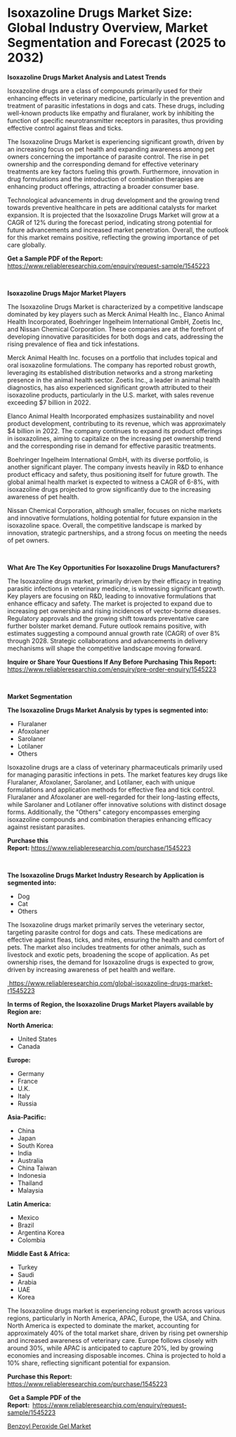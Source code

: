 <p><h1>Isoxazoline Drugs Market Size: Global Industry Overview, Market Segmentation and Forecast (2025 to 2032)</h1></p><p><strong>Isoxazoline Drugs Market Analysis and Latest Trends</strong></p>
<p><p>Isoxazoline drugs are a class of compounds primarily used for their enhancing effects in veterinary medicine, particularly in the prevention and treatment of parasitic infestations in dogs and cats. These drugs, including well-known products like empathy and fluralaner, work by inhibiting the function of specific neurotransmitter receptors in parasites, thus providing effective control against fleas and ticks.</p><p>The Isoxazoline Drugs Market is experiencing significant growth, driven by an increasing focus on pet health and expanding awareness among pet owners concerning the importance of parasite control. The rise in pet ownership and the corresponding demand for effective veterinary treatments are key factors fueling this growth. Furthermore, innovation in drug formulations and the introduction of combination therapies are enhancing product offerings, attracting a broader consumer base.</p><p>Technological advancements in drug development and the growing trend towards preventive healthcare in pets are additional catalysts for market expansion. It is projected that the Isoxazoline Drugs Market will grow at a CAGR of 12% during the forecast period, indicating strong potential for future advancements and increased market penetration. Overall, the outlook for this market remains positive, reflecting the growing importance of pet care globally.</p></p>
<p><strong>Get a Sample PDF of the Report:&nbsp;</strong> <a href="https://www.reliableresearchiq.com/enquiry/request-sample/1545223?utm_campaign=2335&utm_medium=2&utm_source=Github&utm_content=ia&utm_term=08032025&utm_id=isoxazoline-drugs">https://www.reliableresearchiq.com/enquiry/request-sample/1545223</a></p>
<p>&nbsp;</p>
<p><strong>Isoxazoline Drugs Major Market Players</strong></p>
<p><p>The Isoxazoline Drugs Market is characterized by a competitive landscape dominated by key players such as Merck Animal Health Inc., Elanco Animal Health Incorporated, Boehringer Ingelheim International GmbH, Zoetis Inc, and Nissan Chemical Corporation. These companies are at the forefront of developing innovative parasiticides for both dogs and cats, addressing the rising prevalence of flea and tick infestations.</p><p>Merck Animal Health Inc. focuses on a portfolio that includes topical and oral isoxazoline formulations. The company has reported robust growth, leveraging its established distribution networks and a strong marketing presence in the animal health sector. Zoetis Inc., a leader in animal health diagnostics, has also experienced significant growth attributed to their isoxazoline products, particularly in the U.S. market, with sales revenue exceeding $7 billion in 2022.</p><p>Elanco Animal Health Incorporated emphasizes sustainability and novel product development, contributing to its revenue, which was approximately $4 billion in 2022. The company continues to expand its product offerings in isoxazolines, aiming to capitalize on the increasing pet ownership trend and the corresponding rise in demand for effective parasitic treatments.</p><p>Boehringer Ingelheim International GmbH, with its diverse portfolio, is another significant player. The company invests heavily in R&D to enhance product efficacy and safety, thus positioning itself for future growth. The global animal health market is expected to witness a CAGR of 6-8%, with isoxazoline drugs projected to grow significantly due to the increasing awareness of pet health.</p><p>Nissan Chemical Corporation, although smaller, focuses on niche markets and innovative formulations, holding potential for future expansion in the isoxazoline space. Overall, the competitive landscape is marked by innovation, strategic partnerships, and a strong focus on meeting the needs of pet owners.</p></p>
<p>&nbsp;</p>
<p><strong>What Are The Key Opportunities For Isoxazoline Drugs Manufacturers?</strong></p>
<p><p>The Isoxazoline drugs market, primarily driven by their efficacy in treating parasitic infections in veterinary medicine, is witnessing significant growth. Key players are focusing on R&D, leading to innovative formulations that enhance efficacy and safety. The market is projected to expand due to increasing pet ownership and rising incidences of vector-borne diseases. Regulatory approvals and the growing shift towards preventative care further bolster market demand. Future outlook remains positive, with estimates suggesting a compound annual growth rate (CAGR) of over 8% through 2028. Strategic collaborations and advancements in delivery mechanisms will shape the competitive landscape moving forward.</p></p>
<p><strong>Inquire or Share Your Questions If Any Before Purchasing This Report:</strong> <a href="https://www.reliableresearchiq.com/enquiry/pre-order-enquiry/1545223?utm_campaign=2335&utm_medium=2&utm_source=Github&utm_content=ia&utm_term=08032025&utm_id=isoxazoline-drugs">https://www.reliableresearchiq.com/enquiry/pre-order-enquiry/1545223</a></p>
<p>&nbsp;</p>
<p><strong>Market Segmentation</strong></p>
<p><strong>The Isoxazoline Drugs Market Analysis by types is segmented into:</strong></p>
<p><ul><li>Fluralaner</li><li>Afoxolaner</li><li>Sarolaner</li><li>Lotilaner</li><li>Others</li></ul></p>
<p><p>Isoxazoline drugs are a class of veterinary pharmaceuticals primarily used for managing parasitic infections in pets. The market features key drugs like Fluralaner, Afoxolaner, Sarolaner, and Lotilaner, each with unique formulations and application methods for effective flea and tick control. Fluralaner and Afoxolaner are well-regarded for their long-lasting effects, while Sarolaner and Lotilaner offer innovative solutions with distinct dosage forms. Additionally, the "Others" category encompasses emerging isoxazoline compounds and combination therapies enhancing efficacy against resistant parasites.</p></p>
<p><strong>Purchase this Report:&nbsp;</strong><a href="https://www.reliableresearchiq.com/purchase/1545223?utm_campaign=2335&utm_medium=2&utm_source=Github&utm_content=ia&utm_term=08032025&utm_id=isoxazoline-drugs">https://www.reliableresearchiq.com/purchase/1545223</a></p>
<p>&nbsp;</p>
<p><strong>The Isoxazoline Drugs Market Industry Research by Application is segmented into:</strong></p>
<p><ul><li>Dog</li><li>Cat</li><li>Others</li></ul></p>
<p><p>The Isoxazoline drugs market primarily serves the veterinary sector, targeting parasite control for dogs and cats. These medications are effective against fleas, ticks, and mites, ensuring the health and comfort of pets. The market also includes treatments for other animals, such as livestock and exotic pets, broadening the scope of application. As pet ownership rises, the demand for Isoxazoline drugs is expected to grow, driven by increasing awareness of pet health and welfare.</p></p>
<p><a href="https://www.reliableresearchiq.com/global-isoxazoline-drugs-market-r1545223?utm_campaign=2335&utm_medium=2&utm_source=Github&utm_content=ia&utm_term=08032025&utm_id=isoxazoline-drugs">&nbsp;https://www.reliableresearchiq.com/global-isoxazoline-drugs-market-r1545223</a></p>
<p><strong>In terms of Region, the Isoxazoline Drugs Market Players available by Region are:</strong></p>
<p>
    <p> <strong> North America: </strong>
        <ul>
            <li>United States</li>
            <li>Canada</li>
        </ul>
        </p> 
    <p> <strong> Europe: </strong>
        <ul>
            <li>Germany</li>
            <li>France</li>
            <li>U.K.</li>
            <li>Italy</li>
            <li>Russia</li>
        </ul>
        </p> 
    <p> <strong> Asia-Pacific: </strong>
        <ul>
            <li>China</li>
            <li>Japan</li>
            <li>South Korea</li>
            <li>India</li>
            <li>Australia</li>
            <li>China Taiwan</li>
            <li>Indonesia</li>
            <li>Thailand</li>
            <li>Malaysia</li>
        </ul>
        </p> 
    <p> <strong> Latin America: </strong>
        <ul>
            <li>Mexico</li>
            <li>Brazil</li>
            <li>Argentina Korea</li>
            <li>Colombia</li>
        </ul>
        </p> 
    <p> <strong> Middle East & Africa: </strong>
        <ul>
            <li>Turkey</li>
            <li>Saudi</li>
            <li>Arabia</li>
            <li>UAE</li>
            <li>Korea</li>
        </ul>
    </p>
    </p>
<p><p>The Isoxazoline drugs market is experiencing robust growth across various regions, particularly in North America, APAC, Europe, the USA, and China. North America is expected to dominate the market, accounting for approximately 40% of the total market share, driven by rising pet ownership and increased awareness of veterinary care. Europe follows closely with around 30%, while APAC is anticipated to capture 20%, led by growing economies and increasing disposable incomes. China is projected to hold a 10% share, reflecting significant potential for expansion.</p></p>
<p><strong>Purchase this Report: </strong><a href="https://www.reliableresearchiq.com/purchase/1545223?utm_campaign=2335&utm_medium=2&utm_source=Github&utm_content=ia&utm_term=08032025&utm_id=isoxazoline-drugs">https://www.reliableresearchiq.com/purchase/1545223</a></p>
<p>&nbsp;<strong>Get a Sample PDF of the Report:&nbsp;&nbsp;</strong><a href="https://www.reliableresearchiq.com/enquiry/request-sample/1545223?utm_campaign=2335&utm_medium=2&utm_source=Github&utm_content=ia&utm_term=08032025&utm_id=isoxazoline-drugs">https://www.reliableresearchiq.com/enquiry/request-sample/1545223</a></p>
<p><strong></strong></p>
<p><p><a href="https://github.com/norbeludie83/Market-Research-Report-List-1/blob/main/benzoyl-peroxide-gel-market.md?utm_campaign=2335&utm_medium=2&utm_source=Github&utm_content=ia&utm_term=08032025&utm_id=isoxazoline-drugs">Benzoyl Peroxide Gel Market</a></p></p>